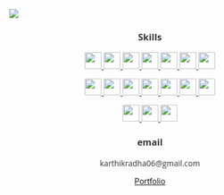 
<link href="https://fonts.googleapis.com/css2?family=Open+Sans:wght@300&display=swap" rel="stylesheet">

<img src="https://www.linkpicture.com/q/vikStyle.png"/>
<h3 align="center" color ="#353535" style="font-family: 'Open Sans', sans-serif; color: #353535;">Skills</h3>
<div class="skills" align="center">   
<div class="Row Top" >
<a href="https://reactjs.org/" class="skill">
<img width="30px" height="30px" src="https://www.pinclipart.com/picdir/big/207-2071102_applause-clipart.png"/>
</a>
<a href="https://jekyllrb.com/" class="skill">
<img width="30px" height="30px" src="https://d29fhpw069ctt2.cloudfront.net/icon/image/38607/preview.svg"/>
</a>
<a href="https://nodejs.org/en/" class="skill">
<img width="30px" height="30px" src="https://pluralsight2.imgix.net/paths/images/nodejs-45adbe594d.png"/>
</a>
<a href="https://sass-lang.com/" class="skill">
<img width="30px" height="30px" src="https://sass-lang.com/assets/img/styleguide/seal-color-aef0354c.png"/>
</a>
<a href="https://firebase.google.com/" class="skill">
<img width="30px" height="30px" src="https://www.gstatic.com/devrel-devsite/prod/vfae72444d3bdc8ae13b8cc5631b2eafccb5edbf6e3dc3e733b21af239a5c570e/firebase/images/touchicon-180.png"/>
<a href="https://www.postgresql.org/" class="skill">
<img width="30px" height="30px" src="https://upload.wikimedia.org/wikipedia/commons/thumb/2/29/Postgresql_elephant.svg/1200px-Postgresql_elephant.svg.png"/>
</a>
<a href="https://www.mongodb.com/" class="skill">
<img width="30px" height="30px" src="https://img.icons8.com/color/452/mongodb.png"/>
</a>
</a>
<p align="center">

<a href="https://www.javascript.com/" class="skill">
<img width="30px" height="30px" src="https://upload.wikimedia.org/wikipedia/commons/6/6a/JavaScript-logo.png"/>
</a>
<a href="https://isocpp.org/" class="skill">
<img width="30px" height="30px" src="https://raw.githubusercontent.com/isocpp/logos/master/cpp_logo.png"/>
</a>
<a href="https://developer.mozilla.org/en-US/docs/Web/Guide/HTML/HTML5" class="skill">
<img width="30px" height="30px" src="https://upload.wikimedia.org/wikipedia/commons/c/c5/Html5_dise%C3%B1o_web.png"/>
</a>
<a href="https://www.w3schools.com/css/" class="skill">
<img width="30px" height="30px" src="https://cdn.pixabay.com/photo/2017/08/05/11/16/logo-2582747_1280.png"/>
</a>
<a href="https://www.python.org/" class="skill">
<img width="30px" height="30px" src="https://upload.wikimedia.org/wikipedia/commons/thumb/c/c3/Python-logo-notext.svg/768px-Python-logo-notext.svg.png"/>
</a>
<a href="https://www.java.com/en/" class="skill">
<img width="30px" height="30px" src="https://qph.fs.quoracdn.net/main-qimg-48b7a3d8958565e7aa3ad4dbf2312770.webp"/>
</a>
<a href="https://docs.soliditylang.org/en/v0.8.2/" class="skill">
<img width="30px" height="30px" src="https://hackr.io/tutorials/learn-solidity/logo/logo-solidity?ver=1553831680"/>
</a>
</p>

<a href="https://www.photoshop.com/en" class="skill">
<img width="30px" height="30px" src="https://iconape.com/wp-content/png_logo_vector/adobe-photoshop-2020.png"/>
</a>
<a href="https://www.adobe.com/in/products/xd.html" class="skill">
<img width="30px" height="30px" src="https://upload.wikimedia.org/wikipedia/commons/thumb/c/c2/Adobe_XD_CC_icon.svg/1200px-Adobe_XD_CC_icon.svg.png"/>
</a>
<a href="https://www.figma.com/" class="skill">
<img width="30px" height="30px" src="https://miro.medium.com/max/670/0*UTBrDcrJ6SbePBzR"/>
</a>
</div>

<h3 align="center" style="font-family: 'Open Sans', sans-serif; color: #353535;" color ="#353535">email</h3>
<a class="link" align="center" style="font-family: 'Open Sans', sans-serif; color: #353535;">karthikradha06@gmail.com</a>
<p class="link portfolio" color="blue">
    <a href="https://drive.google.com/file/d/1Hz16Ue1RiB4MQ2gs73mTeSwxiRXLIiQZ/view?usp=sharing">Portfolio</a>
</p>
